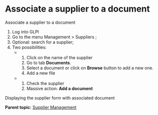 Associate a supplier to a document
==================================

Associate a supplier to a document

1.  Log into GLPI
2.  Go to the menu Management \> Suppliers ;
3.  Optional: search for a supplier;
4.  Two possibilities:
    -   1.  Click on the name of the supplier
        2.  Go to tab **Documents**.
        3.  Select a document or click on **Browse** button to add a new
            one.
        4.  Add a new file

    -   1.  Check the supplier
        2.  Massive action: **Add a document**

Displaying the supplier form with associated document

**Parent topic:** [Supplier
Management](../glpi/management_supplier.html "Suppliers are managed via menu Management > Suppliers")
